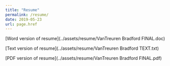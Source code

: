 ```yaml
---
title: "Resume"
permalink: /resume/
date: 2019-05-23
url: page.href
---
```


[Word version of resume](../assets/resume/VanTreuren Bradford FINAL.doc)

[Text version of resume](../assets/resume/VanTreuren Bradford TEXT.txt)

[PDF version of resume](../assets/resume/VanTreuren Bradford FINAL.pdf)
